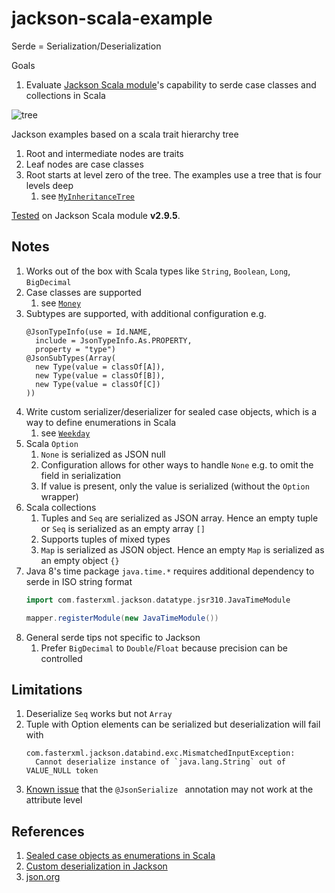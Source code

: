 # jackson-scala-example
Serde = Serialization/Deserialization

Goals
1. Evaluate [Jackson Scala module]'s capability to serde case classes and collections in Scala

![tree]

Jackson examples based on a scala trait hierarchy tree
1. Root and intermediate nodes are traits
1. Leaf nodes are case classes
1. Root starts at level zero of the tree. The examples use a tree that is four levels deep
   1. see [`MyInheritanceTree`](src/main/scala/example/MyInheritanceTree.scala)

[Tested](src/test/scala/example/MyInheritanceTreeSpec.scala) on Jackson Scala module **v2.9.5**.

## Notes
1. Works out of the box with Scala types like `String`, `Boolean`, `Long`, `BigDecimal`
1. Case classes are supported
   1. see [`Money`](src/main/scala/example/Money.scala)
1. Subtypes are supported, with additional configuration e.g.
   ```
   @JsonTypeInfo(use = Id.NAME,
     include = JsonTypeInfo.As.PROPERTY,
     property = "type")
   @JsonSubTypes(Array(
     new Type(value = classOf[A]),
     new Type(value = classOf[B]),
     new Type(value = classOf[C])
   ))
   ```
1. Write custom serializer/deserializer for sealed case objects, which is a way to define enumerations in Scala
   1. see [`Weekday`](src/main/scala/example/Weekday.scala)
1. Scala `Option`
   1. `None` is serialized as JSON null
   1. Configuration allows for other ways to handle `None` e.g. to omit the field in serialization
   1. If value is present, only the value is serialized (without the `Option` wrapper)
1. Scala collections
   1. Tuples and `Seq` are serialized as JSON array. Hence an empty tuple or `Seq` is serialized as an empty array `[]`
   1. Supports tuples of mixed types
   1. `Map` is serialized as JSON object. Hence an empty `Map` is serialized as an empty object `{}`
1. Java 8's time package `java.time.*` requires additional dependency to serde in ISO string format
   ```scala
   import com.fasterxml.jackson.datatype.jsr310.JavaTimeModule
   
   mapper.registerModule(new JavaTimeModule())
   ```
1. General serde tips not specific to Jackson
   1. Prefer `BigDecimal` to `Double`/`Float` because precision can be controlled
## Limitations
1. Deserialize `Seq` works but not `Array`
1. Tuple with Option elements can be serialized but deserialization will fail with
   ```
   com.fasterxml.jackson.databind.exc.MismatchedInputException:
     Cannot deserialize instance of `java.lang.String` out of VALUE_NULL token
   ```
1. [Known issue](https://github.com/FasterXML/jackson-module-scala/issues/354) that the `@JsonSerialize ` annotation may not work at the attribute level
## References
1. [Sealed case objects as enumerations in Scala](https://pedrorijo.com/blog/scala-enums/)
1. [Custom deserialization in Jackson](http://www.baeldung.com/jackson-deserialization)
1. [json.org](https://www.json.org/)

[tree]: https://docs.google.com/drawings/d/e/2PACX-1vTvNyjvoMiB_8AxFhf3tEoRFdtGggVt2Zq-onYAhr7zuLfSZRlrZZfcUOLzs4Q8N485ethI7WqyFbZD/pub?w=400&h=211
[Jackson Scala module]: https://github.com/FasterXML/jackson-module-scala
